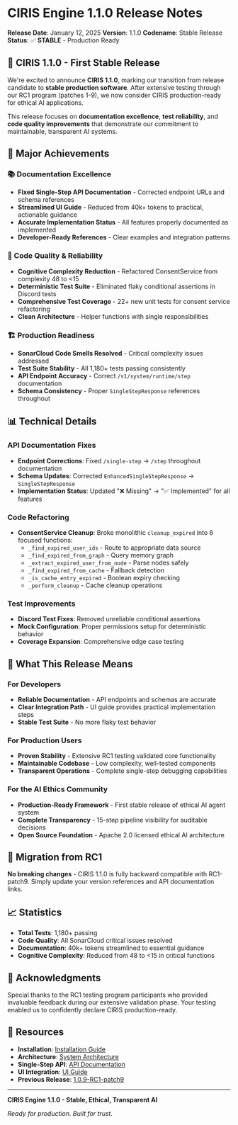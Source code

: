 # CIRIS Engine 1.1.0 Release Notes

**Release Date**: January 12, 2025
**Version**: 1.1.0
**Codename**: Stable Release
**Status**: ✅ **STABLE** - Production Ready

## 🎉 CIRIS 1.1.0 - First Stable Release

We're excited to announce **CIRIS 1.1.0**, marking our transition from release candidate to **stable production software**. After extensive testing through our RC1 program (patches 1-9), we now consider CIRIS production-ready for ethical AI applications.

This release focuses on **documentation excellence**, **test reliability**, and **code quality improvements** that demonstrate our commitment to maintainable, transparent AI systems.

## 🚀 Major Achievements

### 📚 Documentation Excellence
- **Fixed Single-Step API Documentation** - Corrected endpoint URLs and schema references
- **Streamlined UI Guide** - Reduced from 40k+ tokens to practical, actionable guidance  
- **Accurate Implementation Status** - All features properly documented as implemented
- **Developer-Ready References** - Clear examples and integration patterns

### 🔧 Code Quality & Reliability
- **Cognitive Complexity Reduction** - Refactored ConsentService from complexity 48 to <15
- **Deterministic Test Suite** - Eliminated flaky conditional assertions in Discord tests
- **Comprehensive Test Coverage** - 22+ new unit tests for consent service refactoring
- **Clean Architecture** - Helper functions with single responsibilities

### 🏗️ Production Readiness
- **SonarCloud Code Smells Resolved** - Critical complexity issues addressed
- **Test Suite Stability** - All 1,180+ tests passing consistently
- **API Endpoint Accuracy** - Correct `/v1/system/runtime/step` documentation
- **Schema Consistency** - Proper `SingleStepResponse` references throughout

## 📊 Technical Details

### API Documentation Fixes
- **Endpoint Corrections**: Fixed `/single-step` → `/step` throughout documentation
- **Schema Updates**: Corrected `EnhancedSingleStepResponse` → `SingleStepResponse`
- **Implementation Status**: Updated "❌ Missing" → "✅ Implemented" for all features

### Code Refactoring
- **ConsentService Cleanup**: Broke monolithic `cleanup_expired` into 6 focused functions:
  - `_find_expired_user_ids` - Route to appropriate data source
  - `_find_expired_from_graph` - Query memory graph 
  - `_extract_expired_user_from_node` - Parse nodes safely
  - `_find_expired_from_cache` - Fallback detection
  - `_is_cache_entry_expired` - Boolean expiry checking
  - `_perform_cleanup` - Cache cleanup operations

### Test Improvements
- **Discord Test Fixes**: Removed unreliable conditional assertions
- **Mock Configuration**: Proper permissions setup for deterministic behavior
- **Coverage Expansion**: Comprehensive edge case testing

## 🎯 What This Release Means

### For Developers
- **Reliable Documentation** - API endpoints and schemas are accurate
- **Clear Integration Path** - UI guide provides practical implementation steps
- **Stable Test Suite** - No more flaky test behavior

### For Production Users
- **Proven Stability** - Extensive RC1 testing validated core functionality
- **Maintainable Codebase** - Low complexity, well-tested components
- **Transparent Operations** - Complete single-step debugging capabilities

### For the AI Ethics Community
- **Production-Ready Framework** - First stable release of ethical AI agent system
- **Complete Transparency** - 15-step pipeline visibility for auditable decisions
- **Open Source Foundation** - Apache 2.0 licensed ethical AI architecture

## 🔄 Migration from RC1

**No breaking changes** - CIRIS 1.1.0 is fully backward compatible with RC1-patch9. Simply update your version references and API documentation links.

## 📈 Statistics

- **Total Tests**: 1,180+ passing
- **Code Quality**: All SonarCloud critical issues resolved
- **Documentation**: 40k+ tokens streamlined to essential guidance
- **Cognitive Complexity**: Reduced from 48 to <15 in critical functions

## 🙏 Acknowledgments

Special thanks to the RC1 testing program participants who provided invaluable feedback during our extensive validation phase. Your testing enabled us to confidently declare CIRIS production-ready.

## 🔗 Resources

- **Installation**: [Installation Guide](../INSTALLATION.md)
- **Architecture**: [System Architecture](../ARCHITECTURE.md) 
- **Single-Step API**: [API Documentation](../single_step_api_audit.md)
- **UI Integration**: [UI Guide](../single_step_ui_guide.md)
- **Previous Release**: [1.0.9-RC1-patch9](1.0.9-RC1-patch9.md)

---

**CIRIS Engine 1.1.0 - Stable, Ethical, Transparent AI**

*Ready for production. Built for trust.*
